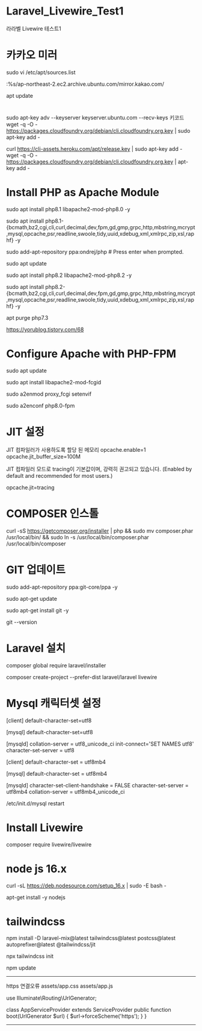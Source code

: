 # Laravel_Livewire_Test1
라라벨 Livewire 테스트1

# 카카오 미러
sudo vi /etc/apt/sources.list

:%s/ap-northeast-2.ec2.archive.ubuntu.com/mirror.kakao.com/

apt update

# 
sudo apt-key adv --keyserver keyserver.ubuntu.com --recv-keys 키코드
wget -q -O - https://packages.cloudfoundry.org/debian/cli.cloudfoundry.org.key | sudo apt-key add -

curl https://cli-assets.heroku.com/apt/release.key | sudo apt-key add -
wget -q -O - https://packages.cloudfoundry.org/debian/cli.cloudfoundry.org.key | apt-key add -

# Install PHP as Apache Module
sudo apt install php8.1 libapache2-mod-php8.0 -y

sudo apt install php8.1-{bcmath,bz2,cgi,cli,curl,decimal,dev,fpm,gd,gmp,grpc,http,mbstring,mcrypt,mysql,opcache,psr,readline,swoole,tidy,uuid,xdebug,xml,xmlrpc,zip,xsl,raphf} -y

sudo add-apt-repository ppa:ondrej/php # Press enter when prompted.

sudo apt update

sudo apt install php8.2 libapache2-mod-php8.2 -y

sudo apt install php8.2-{bcmath,bz2,cgi,cli,curl,decimal,dev,fpm,gd,gmp,grpc,http,mbstring,mcrypt,mysql,opcache,psr,readline,swoole,tidy,uuid,xdebug,xml,xmlrpc,zip,xsl,raphf} -y

apt purge php7.3

https://yorublog.tistory.com/68

# Configure Apache with PHP-FPM
sudo apt update

sudo apt install libapache2-mod-fcgid

sudo a2enmod proxy_fcgi setenvif

sudo a2enconf php8.0-fpm

# JIT 설정
JIT 컴파일러가 사용하도록 할당 된 메모리
opcache.enable=1
opcache.jit_buffer_size=100M

JIT 컴파일러 모드로 tracing이 기본값이며, 강력히 권고되고 있습니다. (Enabled by default and recommended for most users.)

opcache.jit=tracing

# COMPOSER 인스톨
curl -sS https://getcomposer.org/installer | php && sudo mv composer.phar /usr/local/bin/ && sudo ln -s /usr/local/bin/composer.phar /usr/local/bin/composer

# GIT 업데이트
sudo add-apt-repository ppa:git-core/ppa -y

sudo apt-get update

sudo apt-get install git -y

git --version


# Laravel 설치
composer global require laravel/installer

composer create-project --prefer-dist laravel/laravel livewire

# Mysql 캐릭터셋 설정
[client]
default-character-set=utf8

[mysql]
default-character-set=utf8

[mysqld]
collation-server = utf8_unicode_ci
init-connect='SET NAMES utf8'
character-set-server = utf8


[client]
default-character-set = utf8mb4

[mysql]
default-character-set = utf8mb4

[mysqld]
character-set-client-handshake = FALSE
character-set-server = utf8mb4
collation-server = utf8mb4_unicode_ci

/etc/init.d/mysql restart

# Install Livewire
composer require livewire/livewire

# node js 16.x
curl -sL https://deb.nodesource.com/setup_16.x | sudo -E bash -

apt-get install -y nodejs

# tailwindcss
npm install -D laravel-mix@latest tailwindcss@latest postcss@latest autoprefixer@latest @tailwindcss/jit

npx tailwindcss init

npm update

***************************************************************************************************
https 연결오류
assets/app.css 
assets/app.js

use Illuminate\Routing\UrlGenerator;

class AppServiceProvider extends ServiceProvider
    public function boot(UrlGenerator $url)
    {
        $url->forceScheme('https');
    }
}
***************************************************************************************************
